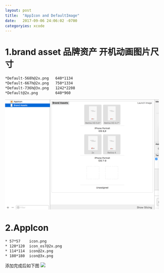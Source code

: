 ```yaml
---
layout: post
title:  "AppIcon and DefaultImage"
date:   2017-09-06 24:06:02 -0700
categoryies: xcode
---
```


# 1.brand asset 品牌资产 开机动画图片尺寸

```
*Default-568h@2x.png   640*1134
*Default-667h@2x.png   750*1334
*Default-736h@3x.png   1242*2208
*Default@2x.png        640*960
```

![](/Image/2017/9/defaultImage.png)


# 2.AppIcon
```
* 57*57    icon.png
* 120*120  icon_os7@2x.png
* 114*114  icon@2x.png
* 180*180  icon@3x.png
```
添加完成后如下图
![](/Image/2017/9/icon)
